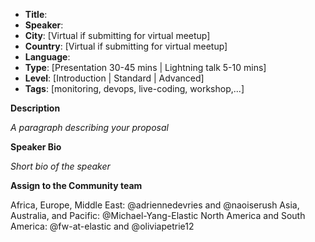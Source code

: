 * **Title**:
* **Speaker**:
* **City**: [Virtual if submitting for virtual meetup]
* **Country**: [Virtual if submitting for virtual meetup]
* **Language**:
* **Type**: [Presentation 30-45 mins | Lightning talk 5-10 mins]
* **Level**: [Introduction | Standard | Advanced]
* **Tags**: [monitoring, devops, live-coding, workshop,...]


**Description**

*A paragraph describing your proposal*


**Speaker Bio**

*Short bio of the speaker*

**Assign to the Community team**

Africa, Europe, Middle East: @adriennedevries and @naoiserush
Asia, Australia, and Pacific: @Michael-Yang-Elastic
North America and South America: @fw-at-elastic and @oliviapetrie12
